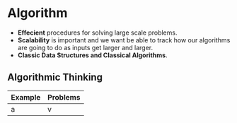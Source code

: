 # Algorithm

* **Effecient** procedures for solving large scale problems.
* **Scalability** is important and we want be able to track how our algorithms are going to do as inputs get larger and larger.
* **Classic Data Structures and Classical Algorithms**.

## Algorithmic Thinking

| Example | Problems |
|---------|----------|
|        a |v|
